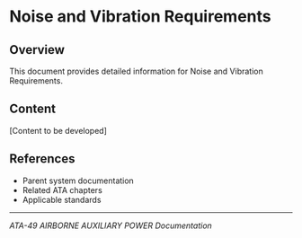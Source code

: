# Noise and Vibration Requirements

## Overview

This document provides detailed information for Noise and Vibration Requirements.

## Content

[Content to be developed]

## References

- Parent system documentation
- Related ATA chapters
- Applicable standards

---

*ATA-49 AIRBORNE AUXILIARY POWER Documentation*
